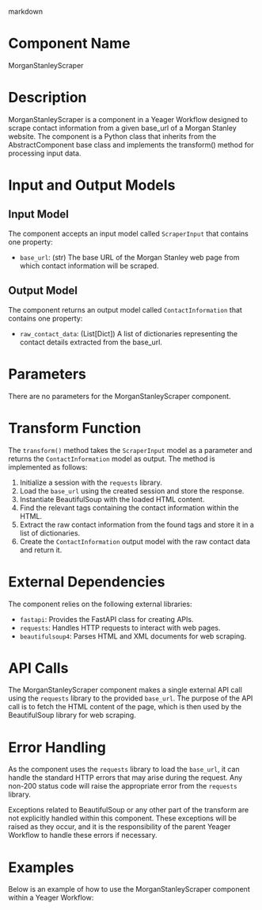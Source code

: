markdown
# Component Name
MorganStanleyScraper

# Description
MorganStanleyScraper is a component in a Yeager Workflow designed to scrape contact information from a given base_url of a Morgan Stanley website. The component is a Python class that inherits from the AbstractComponent base class and implements the transform() method for processing input data.

# Input and Output Models
## Input Model
The component accepts an input model called `ScraperInput` that contains one property:
- `base_url`: (str) The base URL of the Morgan Stanley web page from which contact information will be scraped.

## Output Model
The component returns an output model called `ContactInformation` that contains one property:
- `raw_contact_data`: (List[Dict]) A list of dictionaries representing the contact details extracted from the base_url.

# Parameters
There are no parameters for the MorganStanleyScraper component.

# Transform Function
The `transform()` method takes the `ScraperInput` model as a parameter and returns the `ContactInformation` model as output. The method is implemented as follows:

1. Initialize a session with the `requests` library.
2. Load the `base_url` using the created session and store the response.
3. Instantiate BeautifulSoup with the loaded HTML content.
4. Find the relevant tags containing the contact information within the HTML.
5. Extract the raw contact information from the found tags and store it in a list of dictionaries.
6. Create the `ContactInformation` output model with the raw contact data and return it.

# External Dependencies
The component relies on the following external libraries:
- `fastapi`: Provides the FastAPI class for creating APIs.
- `requests`: Handles HTTP requests to interact with web pages.
- `beautifulsoup4`: Parses HTML and XML documents for web scraping.

# API Calls
The MorganStanleyScraper component makes a single external API call using the `requests` library to the provided `base_url`. The purpose of the API call is to fetch the HTML content of the page, which is then used by the BeautifulSoup library for web scraping.

# Error Handling
As the component uses the `requests` library to load the `base_url`, it can handle the standard HTTP errors that may arise during the request. Any non-200 status code will raise the appropriate error from the `requests` library.

Exceptions related to BeautifulSoup or any other part of the transform are not explicitly handled within this component. These exceptions will be raised as they occur, and it is the responsibility of the parent Yeager Workflow to handle these errors if necessary.

# Examples
Below is an example of how to use the MorganStanleyScraper component within a Yeager Workflow:

